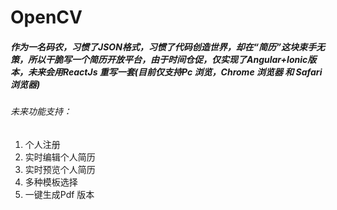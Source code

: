 # OpenCV
##### 作为一名码农，习惯了JSON格式，习惯了代码创造世界，却在“简历”这块束手无策，所以干脆写一个简历开放平台，由于时间仓促，仅实现了Angular+Ionic版本，未来会用ReactJs 重写一套(目前仅支持Pc 浏览，Chrome 浏览器 和 Safari浏览器)
###### 未来功能支持：
  1. 个人注册
  2. 实时编辑个人简历
  3. 实时预览个人简历
  4. 多种模板选择
  5. 一键生成Pdf 版本
